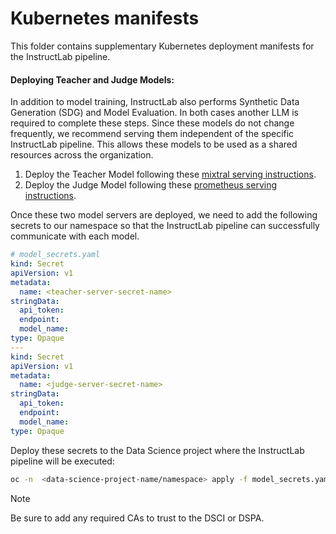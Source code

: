 # Kubernetes manifests

This folder contains supplementary Kubernetes deployment manifests for
the InstructLab pipeline.

#### Deploying Teacher and Judge Models:

In addition to model training, InstructLab also performs Synthetic Data Generation (SDG) and Model Evaluation. In both
cases another LLM is required to complete these steps. Since these models do not change frequently, we recommend serving
them independent of the specific InstructLab pipeline. This allows these models to be used as a shared resources
across the organization.

1. Deploy the Teacher Model following these [mixtral serving instructions].
2. Deploy the Judge Model following these [prometheus serving instructions].

Once these two model servers are deployed, we need to add the following secrets to our namespace so that the InstructLab
pipeline can successfully communicate with each model.

```yaml
# model_secrets.yaml
kind: Secret
apiVersion: v1
metadata:
  name: <teacher-server-secret-name>
stringData:
  api_token:
  endpoint:
  model_name:
type: Opaque
---
kind: Secret
apiVersion: v1
metadata:
  name: <judge-server-secret-name>
stringData:
  api_token:
  endpoint:
  model_name:
type: Opaque
```

Deploy these secrets to the Data Science project where the InstructLab pipeline
will be executed:

```bash
oc -n  <data-science-project-name/namespace> apply -f model_secrets.yaml
```

> [!Note]
> Be sure to add any required CAs to trust to the DSCI or DSPA.

[mixtral serving instructions]: /manifests/mixtral_serve/README.md
[prometheus serving instructions]: /manifests/prometheus_serve/README.md
